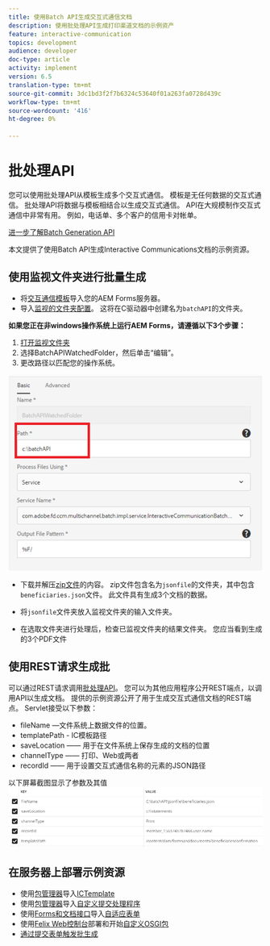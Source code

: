 ```yaml
---
title: 使用Batch API生成交互式通信文档
description: 使用批处理API生成打印渠道文档的示例资产
feature: interactive-communication
topics: development
audience: developer
doc-type: article
activity: implement
version: 6.5
translation-type: tm+mt
source-git-commit: 3dc1bd3f2f7b6324c53640f01a263fa0728d439c
workflow-type: tm+mt
source-wordcount: '416'
ht-degree: 0%

---
```



# 批处理API

您可以使用批处理API从模板生成多个交互式通信。 模板是无任何数据的交互式通信。 批处理API将数据与模板相结合以生成交互式通信。 API在大规模制作交互式通信中非常有用。 例如，电话单、多个客户的信用卡对帐单。

[进一步了解Batch Generation API](https://docs.adobe.com/content/help/en/experience-manager-65/forms/interactive-communications/generate-multiple-interactive-communication-using-batch-api.html)

本文提供了使用Batch API生成Interactive Communications文档的示例资源。

## 使用监视文件夹进行批量生成

* 将[交互通信模板](assets/Beneficiaries-confirmation.zip)导入您的AEM Forms服务器。
* 导入[监视的文件夹配置](assets/batch-generation-api.zip)。 这将在C驱动器中创建名为`batchAPI`的文件夹。

**如果您正在非windows操作系统上运行AEM Forms，请遵循以下3个步骤：**

1. [打开监视文件夹](http://localhost:4502/libs/fd/core/WatchfolderUI/content/UI.html)
2. 选择BatchAPIWatchedFolder，然后单击“编辑”。
3. 更改路径以匹配您的操作系统。

![路径](assets/watched-folder-batch-api-basic.PNG)

* 下载并解压[zip文件](assets/jsonfile.zip)的内容。 zip文件包含名为`jsonfile`的文件夹，其中包含`beneficiaries.json`文件。 此文件具有生成3个文档的数据。

* 将`jsonfile`文件夹放入监视文件夹的输入文件夹。
* 在选取文件夹进行处理后，检查已监视文件夹的结果文件夹。 您应当看到生成的3个PDF文件

## 使用REST请求生成批

可以通过REST请求调用[批处理API](https://helpx.adobe.com/experience-manager/6-5/forms/javadocs/index.html)。 您可以为其他应用程序公开REST端点，以调用API以生成文档。
提供的示例资源公开了用于生成交互式通信文档的REST端点。 Servlet接受以下参数：

* fileName —文件系统上数据文件的位置。
* templatePath - IC模板路径
* saveLocation —— 用于在文件系统上保存生成的文档的位置
* channelType —— 打印、Web或两者
* recordId —— 用于设置交互式通信名称的元素的JSON路径

以下屏幕截图显示了参数及其值
![示例请求](assets/generate-ic-batch-servlet.PNG)

## 在服务器上部署示例资源

* 使用[包管理器](http://localhost:4502/crx/packmgr/index.jsp)导入[ICTemplate](assets/ICTemplate.zip)
* 使用[包管理器](http://localhost:4502/crx/packmgr/index.jsp)导入[自定义提交处理程序](assets/BatchAPICustomSubmit.zip)
* 使用[Forms和文档接口](http://localhost:4502/aem/forms.html/content/dam/formsanddocuments)导入[自适应表单](assets/BatchGenerationAPIAF.zip)
* 使用[Felix Web控制台](http://localhost:4502/system/console/bundles)部署和开始[自定义OSGI包](assets/batchgenerationapi.batchgenerationapi.core-1.0-SNAPSHOT.jar)
* [通过提交表单触发批生成](http://localhost:4502/content/dam/formsanddocuments/batchgenerationapi/jcr:content?wcmmode=disabled)
